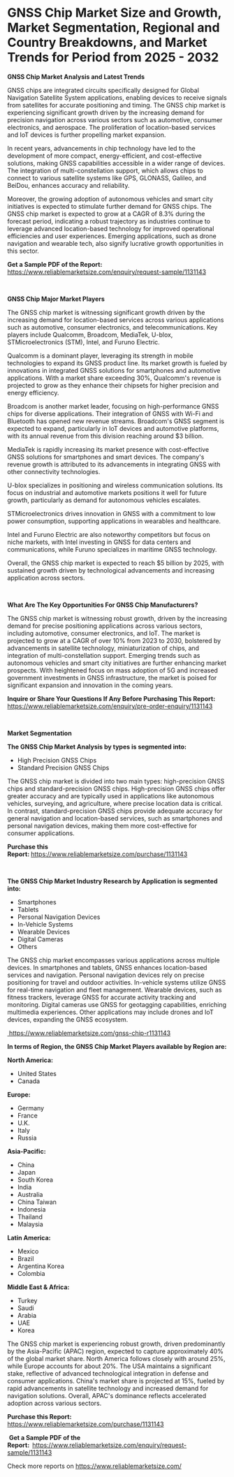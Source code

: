 <p><h1>GNSS Chip Market Size and Growth, Market Segmentation, Regional and Country Breakdowns, and Market Trends for Period from 2025 -  2032</h1></p><p><strong>GNSS Chip Market Analysis and Latest Trends</strong></p>
<p><p>GNSS chips are integrated circuits specifically designed for Global Navigation Satellite System applications, enabling devices to receive signals from satellites for accurate positioning and timing. The GNSS chip market is experiencing significant growth driven by the increasing demand for precision navigation across various sectors such as automotive, consumer electronics, and aerospace. The proliferation of location-based services and IoT devices is further propelling market expansion.</p><p>In recent years, advancements in chip technology have led to the development of more compact, energy-efficient, and cost-effective solutions, making GNSS capabilities accessible in a wider range of devices. The integration of multi-constellation support, which allows chips to connect to various satellite systems like GPS, GLONASS, Galileo, and BeiDou, enhances accuracy and reliability. </p><p>Moreover, the growing adoption of autonomous vehicles and smart city initiatives is expected to stimulate further demand for GNSS chips. The GNSS chip market is expected to grow at a CAGR of 8.3% during the forecast period, indicating a robust trajectory as industries continue to leverage advanced location-based technology for improved operational efficiencies and user experiences. Emerging applications, such as drone navigation and wearable tech, also signify lucrative growth opportunities in this sector.</p></p>
<p><strong>Get a Sample PDF of the Report:&nbsp;</strong> <a href="https://www.reliablemarketsize.com/enquiry/request-sample/1131143?utm_campaign=2453&utm_medium=2&utm_source=Github&utm_content=ia&utm_term=06042025&utm_id=gnss-chip">https://www.reliablemarketsize.com/enquiry/request-sample/1131143</a></p>
<p>&nbsp;</p>
<p><strong>GNSS Chip Major Market Players</strong></p>
<p><p>The GNSS chip market is witnessing significant growth driven by the increasing demand for location-based services across various applications such as automotive, consumer electronics, and telecommunications. Key players include Qualcomm, Broadcom, MediaTek, U-blox, STMicroelectronics (STM), Intel, and Furuno Electric.</p><p>Qualcomm is a dominant player, leveraging its strength in mobile technologies to expand its GNSS product line. Its market growth is fueled by innovations in integrated GNSS solutions for smartphones and automotive applications. With a market share exceeding 30%, Qualcomm's revenue is projected to grow as they enhance their chipsets for higher precision and energy efficiency.</p><p>Broadcom is another market leader, focusing on high-performance GNSS chips for diverse applications. Their integration of GNSS with Wi-Fi and Bluetooth has opened new revenue streams. Broadcom's GNSS segment is expected to expand, particularly in IoT devices and automotive platforms, with its annual revenue from this division reaching around $3 billion.</p><p>MediaTek is rapidly increasing its market presence with cost-effective GNSS solutions for smartphones and smart devices. The company's revenue growth is attributed to its advancements in integrating GNSS with other connectivity technologies. </p><p>U-blox specializes in positioning and wireless communication solutions. Its focus on industrial and automotive markets positions it well for future growth, particularly as demand for autonomous vehicles escalates. </p><p>STMicroelectronics drives innovation in GNSS with a commitment to low power consumption, supporting applications in wearables and healthcare. </p><p>Intel and Furuno Electric are also noteworthy competitors but focus on niche markets, with Intel investing in GNSS for data centers and communications, while Furuno specializes in maritime GNSS technology.</p><p>Overall, the GNSS chip market is expected to reach $5 billion by 2025, with sustained growth driven by technological advancements and increasing application across sectors.</p></p>
<p>&nbsp;</p>
<p><strong>What Are The Key Opportunities For GNSS Chip Manufacturers?</strong></p>
<p><p>The GNSS chip market is witnessing robust growth, driven by the increasing demand for precise positioning applications across various sectors, including automotive, consumer electronics, and IoT. The market is projected to grow at a CAGR of over 10% from 2023 to 2030, bolstered by advancements in satellite technology, miniaturization of chips, and integration of multi-constellation support. Emerging trends such as autonomous vehicles and smart city initiatives are further enhancing market prospects. With heightened focus on mass adoption of 5G and increased government investments in GNSS infrastructure, the market is poised for significant expansion and innovation in the coming years.</p></p>
<p><strong>Inquire or Share Your Questions If Any Before Purchasing This Report:</strong> <a href="https://www.reliablemarketsize.com/enquiry/pre-order-enquiry/1131143?utm_campaign=2453&utm_medium=2&utm_source=Github&utm_content=ia&utm_term=06042025&utm_id=gnss-chip">https://www.reliablemarketsize.com/enquiry/pre-order-enquiry/1131143</a></p>
<p>&nbsp;</p>
<p><strong>Market Segmentation</strong></p>
<p><strong>The GNSS Chip Market Analysis by types is segmented into:</strong></p>
<p><ul><li>High Precision GNSS Chips</li><li>Standard Precision GNSS Chips</li></ul></p>
<p><p>The GNSS chip market is divided into two main types: high-precision GNSS chips and standard-precision GNSS chips. High-precision GNSS chips offer greater accuracy and are typically used in applications like autonomous vehicles, surveying, and agriculture, where precise location data is critical. In contrast, standard-precision GNSS chips provide adequate accuracy for general navigation and location-based services, such as smartphones and personal navigation devices, making them more cost-effective for consumer applications.</p></p>
<p><strong>Purchase this Report:&nbsp;</strong><a href="https://www.reliablemarketsize.com/purchase/1131143?utm_campaign=2453&utm_medium=2&utm_source=Github&utm_content=ia&utm_term=06042025&utm_id=gnss-chip">https://www.reliablemarketsize.com/purchase/1131143</a></p>
<p>&nbsp;</p>
<p><strong>The GNSS Chip Market Industry Research by Application is segmented into:</strong></p>
<p><ul><li>Smartphones</li><li>Tablets</li><li>Personal Navigation Devices</li><li>In-Vehicle Systems</li><li>Wearable Devices</li><li>Digital Cameras</li><li>Others</li></ul></p>
<p><p>The GNSS chip market encompasses various applications across multiple devices. In smartphones and tablets, GNSS enhances location-based services and navigation. Personal navigation devices rely on precise positioning for travel and outdoor activities. In-vehicle systems utilize GNSS for real-time navigation and fleet management. Wearable devices, such as fitness trackers, leverage GNSS for accurate activity tracking and monitoring. Digital cameras use GNSS for geotagging capabilities, enriching multimedia experiences. Other applications may include drones and IoT devices, expanding the GNSS ecosystem.</p></p>
<p><a href="https://www.reliablemarketsize.com/gnss-chip-r1131143?utm_campaign=2453&utm_medium=2&utm_source=Github&utm_content=ia&utm_term=06042025&utm_id=gnss-chip">&nbsp;https://www.reliablemarketsize.com/gnss-chip-r1131143</a></p>
<p><strong>In terms of Region, the GNSS Chip Market Players available by Region are:</strong></p>
<p>
    <p> <strong> North America: </strong>
        <ul>
            <li>United States</li>
            <li>Canada</li>
        </ul>
        </p> 
    <p> <strong> Europe: </strong>
        <ul>
            <li>Germany</li>
            <li>France</li>
            <li>U.K.</li>
            <li>Italy</li>
            <li>Russia</li>
        </ul>
        </p> 
    <p> <strong> Asia-Pacific: </strong>
        <ul>
            <li>China</li>
            <li>Japan</li>
            <li>South Korea</li>
            <li>India</li>
            <li>Australia</li>
            <li>China Taiwan</li>
            <li>Indonesia</li>
            <li>Thailand</li>
            <li>Malaysia</li>
        </ul>
        </p> 
    <p> <strong> Latin America: </strong>
        <ul>
            <li>Mexico</li>
            <li>Brazil</li>
            <li>Argentina Korea</li>
            <li>Colombia</li>
        </ul>
        </p> 
    <p> <strong> Middle East & Africa: </strong>
        <ul>
            <li>Turkey</li>
            <li>Saudi</li>
            <li>Arabia</li>
            <li>UAE</li>
            <li>Korea</li>
        </ul>
    </p>
    </p>
<p><p>The GNSS chip market is experiencing robust growth, driven predominantly by the Asia-Pacific (APAC) region, expected to capture approximately 40% of the global market share. North America follows closely with around 25%, while Europe accounts for about 20%. The USA maintains a significant stake, reflective of advanced technological integration in defense and consumer applications. China's market share is projected at 15%, fueled by rapid advancements in satellite technology and increased demand for navigation solutions. Overall, APAC's dominance reflects accelerated adoption across various sectors.</p></p>
<p><strong>Purchase this Report: </strong><a href="https://www.reliablemarketsize.com/purchase/1131143?utm_campaign=2453&utm_medium=2&utm_source=Github&utm_content=ia&utm_term=06042025&utm_id=gnss-chip">https://www.reliablemarketsize.com/purchase/1131143</a></p>
<p>&nbsp;<strong>Get a Sample PDF of the Report:&nbsp;&nbsp;</strong><a href="https://www.reliablemarketsize.com/enquiry/request-sample/1131143?utm_campaign=2453&utm_medium=2&utm_source=Github&utm_content=ia&utm_term=06042025&utm_id=gnss-chip">https://www.reliablemarketsize.com/enquiry/request-sample/1131143</a></p>
<p><strong></strong></p>
<p>Check more reports on <a href="https://www.reliablemarketsize.com/?utm_campaign=2453&utm_medium=2&utm_source=Github&utm_content=ia&utm_term=06042025&utm_id=gnss-chip">https://www.reliablemarketsize.com/</a></p>